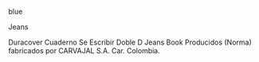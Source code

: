 blue

Jeans

Duracover
Cuaderno Se Escribir
Doble D Jeans Book
Producidos (Norma) fabricados por CARVAJAL S.A. Car. Colombia.
